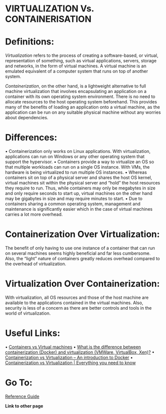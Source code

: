 # VIRTUALIZATION Vs. CONTAINERISATION

# Definitions:

*Virtualization* refers to the process of creating a software-based, or virtual, representation of something, such as virtual applications, servers, storage and networks, in the form of virtual machines. A virtual machine is an emulated equivalent of a computer system that runs on top of another system.

*Containerization*, on the other hand, is a lightweight alternative to full machine virtualization that involves encapsulating an application on a container with its own operating system environment. There is no need to allocate resources to the host operating system beforehand. This provides many of the benefits of loading an application onto a virtual machine, as the application can be run on any suitable physical machine without any worries about dependencies.

# Differences:

•	Containerization only works on Linux applications. With virtualization, applications can run on Windows or any other operating system that support the hypervisor.
•	Containers provide a way to virtualize an OS so that multiple workloads can run on a single OS instance. With VMs, the hardware is being virtualized to run multiple OS instances.
•	Whereas containers sit on top of a physical server and shares the host OS kernel, virtual machines sit within the physical server and “hold” the host resources they require to run. Thus, while containers may only be megabytes in size and only require seconds to start up, virtual machines on the other hand may be gigabytes in size and may require minutes to start.
•	Due to containers sharing a common operating system, management and maintenance is significantly easier which in the case of virtual machines carries a lot more overhead. 

# Containerization Over Virtualization:

The benefit of only having to use one instance of a container that can run on several machines seems highly beneficial and far less cumbersome. Also, the “light” nature of containers greatly reduces overhead compared to the overhead of virtualization.

# Virtualization Over Containerization:

With virtualization, all OS resources and those of the host machine are available to the applications contained in the virtual machines. Also, security is less of a concern as there are better controls and tools in the world of virtualization. 

# Useful Links:

•	[Containers vs Virtual machines](https://blog.netapp.com/blogs/containers-vs-vms/)
•	[What is the difference between containerization (Docker) and virtualization (VMWare, VirtualBox, Xen)?](https://www.quora.com/What-is-the-difference-between-containerization-Docker-and-virtualization-VMWare-VirtualBox-Xen)
•	[Containerization vs Virtualization – An introduction to Docker](https://jaxenter.com/containerization-vs-virtualization-docker-introduction-120562.html)
•	[Containerization vs Virtualization | Everything you need to know](https://www.cloudmanagementinsider.com/containerization-vs-virtualization/)

# Go To:

[Reference Guide](https://github.com/dotgovgsb/mkm662169.github.io/blob/master/index.md)

**Link to other page**
